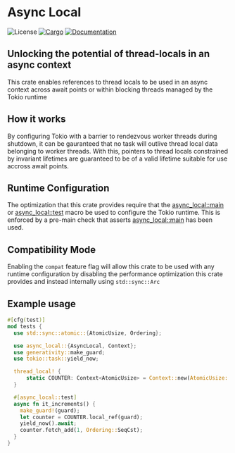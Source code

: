 # Async Local

![License](https://img.shields.io/badge/license-MIT-green.svg)
[![Cargo](https://img.shields.io/crates/v/async-local.svg)](https://crates.io/crates/async-local)
[![Documentation](https://docs.rs/async-local/badge.svg)](https://docs.rs/async-local)

## Unlocking the potential of thread-locals in an async context

This crate enables references to thread locals to be used in an async context across await points or within blocking threads managed by the Tokio runtime

## How it works

By configuring Tokio with a barrier to rendezvous worker threads during shutdown, it can be gauranteed that no task will outlive thread local data belonging to worker threads. With this, pointers to thread locals constrained by invariant lifetimes are guaranteed to be of a valid lifetime suitable for use accross await points.

## Runtime Configuration

The optimization that this crate provides require that the [async_local::main](https://docs.rs/async-local/latest/async_local/attr.main.html) or [async_local::test](https://docs.rs/async-local/latest/async_local/attr.test.html) macro be used to configure the Tokio runtime. This is enforced by a pre-main check that asserts [async_local::main](https://docs.rs/async-local/latest/async_local/attr.main.html) has been used.

## Compatibility Mode

Enabling the `compat` feature flag will allow this crate to be used with any runtime configuration by disabling the performance optimization this crate provides and instead internally using `std::sync::Arc`

## Example usage

```rust
#[cfg(test)]
mod tests {
  use std::sync::atomic::{AtomicUsize, Ordering};

  use async_local::{AsyncLocal, Context};
  use generativity::make_guard;
  use tokio::task::yield_now;

  thread_local! {
      static COUNTER: Context<AtomicUsize> = Context::new(AtomicUsize::new(0));
  }

  #[async_local::test]
  async fn it_increments() {
    make_guard!(guard);
    let counter = COUNTER.local_ref(guard);
    yield_now().await;
    counter.fetch_add(1, Ordering::SeqCst);
  }
}
```